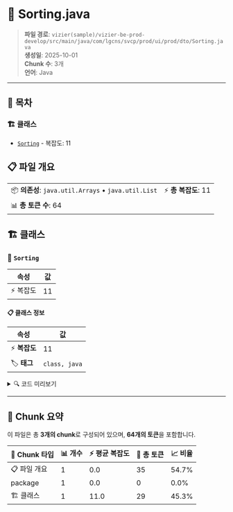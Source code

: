 # 📄 Sorting.java

> **파일 경로**: `vizier(sample)/vizier-be-prod-develop/src/main/java/com/lgcns/svcp/prod/ui/prod/dto/Sorting.java`  
> **생성일**: 2025-10-01  
> **Chunk 수**: 3개  
> **언어**: Java
---

## 📑 목차

### 🏗️ 클래스
- [`Sorting`](#class-sorting) - 복잡도: 11

## 📋 파일 개요

| | |
|--|--|
| 📦 **의존성**: `java.util.Arrays` • `java.util.List` | ⚡ **총 복잡도**: 11 |
| 📊 **총 토큰 수**: 64 |  |



## 🏗️ 클래스

### <a id="class-sorting"></a>🎯 `Sorting`

| 속성 | 값 |
|------|----|
| ⚡ 복잡도 | 11 |



#### 📋 클래스 정보

| 속성 | 값 |
|------|----|
| ⚡ **복잡도** | 11 || 📍 **라인 범위** | 6-6 |
| 🏷️ **태그** | `class, java` |

<details>
<summary>🔍 코드 미리보기</summary>

```java
public class Sorting {
	
	private List<String> properties;
	
	public Sorting(String... sortProperties) {
		if (sortProperties.length != 0) {
			this.properties = Arrays.asList(sortProperties);
		} 
	}

	public List<String> getProperties() {
		return properties;
	}
}...
```

**Chunk 정보**
- 🆔 **ID**: `27663afb31b5`
- 📍 **라인**: 6-6
- 📊 **토큰**: 29
- 🏷️ **태그**: `class, java`

</details>

---





## 🧩 Chunk 요약

이 파일은 총 **3개의 chunk**로 구성되어 있으며, **64개의 토큰**을 포함합니다.

| 🧩 Chunk 타입 | 📊 개수 | ⚡ 평균 복잡도 | 📝 총 토큰 | 📈 비율 |
|---------------|--------|-------------|----------|--------|
| 📋 파일 개요 | 1 | 0.0 | 35 | 54.7% |
| package | 1 | 0.0 | 0 | 0.0% |
| 🏗️ 클래스 | 1 | 11.0 | 29 | 45.3% |

